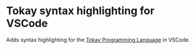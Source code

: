 # Tokay syntax highlighting for VSCode

Adds syntax highlighting for the [Tokay Programming Language](https://tokay.dev/) in VSCode.
